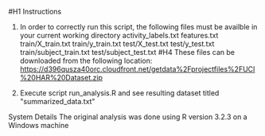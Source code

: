 #H1 Instructions 
 1. In order to correctly run this script, the following files must be availble in your current working directory
activity_labels.txt
features.txt
train/X_train.txt
train/y_train.txt
test/X_test.txt
test/y_test.txt
train/subject_train.txt
test/subject_test.txt
#H4 These files can be downloaded from the following location:
https://d396qusza40orc.cloudfront.net/getdata%2Fprojectfiles%2FUCI%20HAR%20Dataset.zip

2. Execute script run_analysis.R and see resulting dataset titled "summarized_data.txt"



System Details
The original analysis was done using R version 3.2.3 on a Windows machine